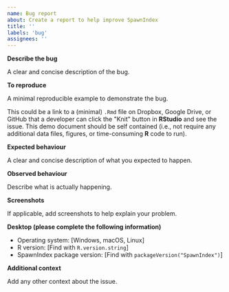 ```yaml
---
name: Bug report
about: Create a report to help improve SpawnIndex
title: ''
labels: 'bug'
assignees: ''
---
```


**Describe the bug**

A clear and concise description of the bug.

**To reproduce**

A minimal reproducible example to demonstrate the bug.

This could be a link to a (minimal) `.Rmd` file on
Dropbox, Google Drive, or GitHub
that a developer can click the "Knit" button in **RStudio** and see the issue.
This demo document should be self contained
(i.e., not require any additional data files, figures, or
time-consuming **R** code to run).

**Expected behaviour**

A clear and concise description of what you expected to happen.

**Observed behaviour**

Describe what is actually happening.

**Screenshots**

If applicable, add screenshots to help explain your problem.

**Desktop (please complete the following information)**

 - Operating system: [Windows, macOS, Linux]
 - R version: [Find with `R.version.string`]
 - SpawnIndex package version: [Find with `packageVersion("SpawnIndex")`]

**Additional context**

Add any other context about the issue.
